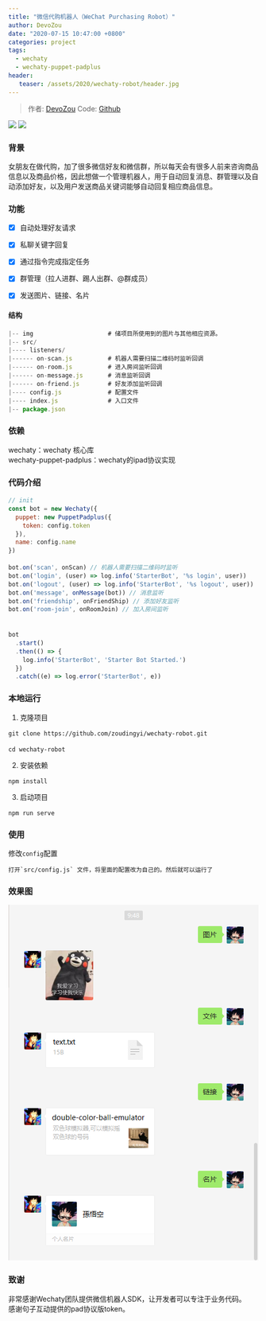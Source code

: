 ```yaml
---
title: "微信代购机器人（WeChat Purchasing Robot）"
author: DevoZou
date: "2020-07-15 10:47:00 +0800"
categories: project
tags:
  - wechaty
  - wechaty-puppet-padplus
header:
   teaser: /assets/2020/wechaty-robot/header.jpg
---
```


> 作者: [DevoZou](https://github.com/zoudingyi/)
> Code: [Github](https://github.com/zoudingyi/wechaty-robot)

[![](https://img.shields.io/badge/Powered%20By-Wechaty-green.svg#align=left&display=inline&height=20&margin=%5Bobject%20Object%5D&originHeight=20&originWidth=132&status=done&style=none&width=132)](https://github.com/chatie/wechaty)
[![](https://img.shields.io/badge/Wechaty-%E5%BC%80%E6%BA%90%E6%BF%80%E5%8A%B1%E8%AE%A1%E5%88%92-green.svg#align=left&display=inline&height=20&margin=%5Bobject%20Object%5D&originHeight=20&originWidth=134&status=done&style=none&width=134)](https://github.com/juzibot/Welcome/wiki/Everything-about-Wechaty)

### 背景
女朋友在做代购，加了很多微信好友和微信群，所以每天会有很多人前来咨询商品信息以及商品价格，因此想做一个管理机器人，用于自动回复消息、群管理以及自动添加好友，以及用户发送商品关键词能够自动回复相应商品信息。

<!--more-->

### 功能

- [x] 自动处理好友请求
- [x] 私聊关键字回复
- [x] 通过指令完成指定任务
- [x] 群管理（拉人进群、踢人出群、@群成员）
- [x] 发送图片、链接、名片



#### 结构

```js
|-- img                     # 储项目所使用到的图片与其他相应资源。
|-- src/
|---- listeners/
|------ on-scan.js          # 机器人需要扫描二维码时监听回调
|------ on-room.js          # 进入房间监听回调
|------ on-message.js       # 消息监听回调
|------ on-friend.js        # 好友添加监听回调
|---- config.js             # 配置文件
|---- index.js              # 入口文件
|-- package.json
```
### 依赖
wechaty：wechaty 核心库<br />wechaty-puppet-padplus：wechaty的ipad协议实现

### 代码介绍
```javascript
// init
const bot = new Wechaty({
  puppet: new PuppetPadplus({
    token: config.token
  }),
  name: config.name
})

bot.on('scan', onScan) // 机器人需要扫描二维码时监听
bot.on('login', (user) => log.info('StarterBot', '%s login', user))
bot.on('logout', (user) => log.info('StarterBot', '%s logout', user))
bot.on('message', onMessage(bot)) // 消息监听
bot.on('friendship', onFriendShip) // 添加好友监听
bot.on('room-join', onRoomJoin) // 加入房间监听


bot
  .start()
  .then(() => {
    log.info('StarterBot', 'Starter Bot Started.')
  })
  .catch((e) => log.error('StarterBot', e))

```

### 本地运行

1. 克隆项目
```shell
git clone https://github.com/zoudingyi/wechaty-robot.git

cd wechaty-robot
```

2. 安装依赖
```shell
npm install
```

3. 启动项目
```shell
npm run serve
```
### 使用
修改`config`配置

    打开`src/config.js` 文件，将里面的配置改为自己的。然后就可以运行了

### 效果图
![效果图](/assets/2020/wechaty-robot/chat.png)

### 致谢

非常感谢Wechaty团队提供微信机器人SDK，让开发者可以专注于业务代码。<br />感谢句子互动提供的pad协议版token。